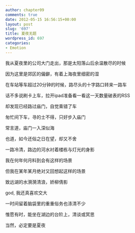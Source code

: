 ```yaml
---
author: chapter09
comments: true
date: 2012-05-15 16:56:15+00:00
layout: post
slug: '697'
title: 夏夜无题
wordpress_id: 697
categories:
- Emotion
---
```


我从夏夜里的公司大门走出，那是太阳落山后余温散尽的时候

因为这里是郊区的偏僻，有着上海夜里细密的湿

在车站等车超过20分钟的时候，路尽头的十字路口转来一路车

话不多说刷卡上车，拉开ipad准备看一看这一天数量破表的RSS

却发现已经路过庙门，自觉乘错了车

匆忙间下车，寻的士不得，只好步入庙门

常言道，庙门一入深似海

也道，如今还俗之日在望，却又不舍

一路冷清，路边的河水衬着楼栋与灯光的身影

我在何年何月料到会有这样的场景

但我在某年某月绝对又回想起这样的场景

致远湖的水漪漪清浪，娇柳倩影

god, 我还真喜欢交大

一时间留着脑袋里的重重俗务也涤清不少

惟愿有时，能坐在湖边的台阶上，清谈或冥思

当然，必定要是夏夜
